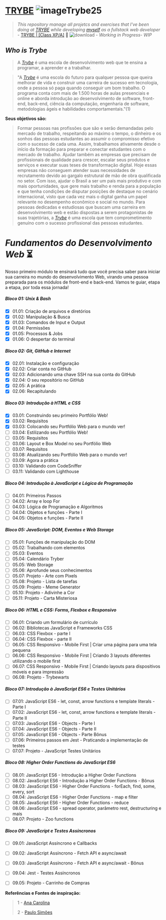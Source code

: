 # [TRYBE](https://www.betrybe.com/)  ![imageTrybe25](https://user-images.githubusercontent.com/7903924/138901059-bdc7263a-a924-43e1-88a5-1d4fe5d7a50f.png)  

>_This repository manage all projetcs and exercises that I've been doing at [TRYBE](https://www.betrybe.com/) while developing [myself](https://www.linkedin.com/in/gilsondebritonogueira/) as a fullstack web developer_ - [TRYBE | [Class XP/A]](https://www.betrybe.com/)  :rocket:  ![download](https://user-images.githubusercontent.com/7903924/138347214-b20c0925-a23f-491c-aa3f-42bab978b1de.png) - _Working in Progress- WIP_

## _Who is Trybe_
>A [_Trybe_](https://www.betrybe.com/) é uma escola de desenvolvimento web que te ensina a programar, a aprender e a trabalhar.

>"A [_Trybe_](https://www.betrybe.com/) é uma escola do futuro para qualquer pessoa que queira melhorar de vida e construir uma carreira de sucesso em tecnologia, onde a pessoa só paga quando conseguir um bom trabalho.
O programa conta com mais de 1.500 horas de aulas presenciais e online e aborda introdução ao desenvolvimento de software, front-end, back-end, ciência da computação, engenharia de software, metodologias ágeis e habilidades comportamentais."(1)


**Seus objetivos são:**

>Formar pessoas nas profissões que são e serão demandadas pelo mercado de trabalho, respeitando ao máximo o tempo, o dinheiro e os sonhos das pessoas estudantes ao assumir o compromisso efetivo com o sucesso de cada uma. Assim, trabalhamos ativamente desde o início da formação para preparar e conectar estudantes com o mercado de trabalho.
Ajudar também as empresas que precisam de profissionais de qualidade para crescer, escalar seus produtos e serviços e executar suas teses de transformação digital. Hoje essas empresas não conseguem atender suas necessidades de recrutamento devido ao gargalo estrutural de mão de obra qualificada no setor.
Com isso, ajudar o Brasil a ser um país mais produtivo e com mais oportunidades, que gere mais trabalho e renda para a população e que tenha condições de disputar posições de destaque no cenário internacional, visto que cada vez mais o digital ganha um papel relevante no desempenho econômico e social no mundo.
Para pessoas dedicadas e estudiosas que buscam uma carreira em desenvolvimento web e estão dispostas a serem protagonistas de suas trajetórias, a [_Trybe_](https://www.betrybe.com/) é uma escola que tem comprometimento genuíno com o sucesso profissional das pessoas estudantes.



# _Fundamentos do Desenvolvimento Web_ :hourglass_flowing_sand:
Nosso primeiro módulo te ensinará tudo que você precisa saber para iniciar sua carreira no mundo do desenvolvimento Web, virando uma pessoa preparada para os módulos de front-end e back-end. Vamos te guiar, etapa a etapa, por toda essa jornada!
##### _Bloco 01: Unix & Bash_

- [x] 01.01: Criação de arquivos e diretórios
- [x] 01.02: Manipulação & Busca
- [x] 01.03: Comandos de Input e Output
- [x] 01.04: Permissões
- [x] 01.05: Processos & Jobs
- [x] 01.06: O despertar do terminal

##### _Bloco 02: Git, GitHub e Internet_

- [x] 02.01: Instalação e configuração
- [x] 02.02: Criar conta no GitHub
- [x] 02.03: Adicionando uma chave SSH na sua conta do GitHub
- [x] 02.04: O seu repositório no GitHub
- [x] 02.05: A prática
- [x] 02.06: Recapitulando

##### _Bloco 03: Introdução à HTML e CSS_

- [x] 03.01: Construindo seu primeiro Portfólio Web!
- [x] 03.02: Requisitos
- [x] 03.03: Colocando seu Portfólio Web para o mundo ver!
- [ ] 03.04: Estilizando seu Portfólio Web!
- [ ] 03.05: Requisitos
- [ ] 03.06: Layout e Box Model no seu Portfólio Web
- [ ] 03.07: Requisitos
- [ ] 03.08: Atualizando seu Portfólio Web para o mundo ver!
- [ ] 03.09: Agora a prática
- [ ] 03.10: Validando com CodeSniffer
- [ ] 03.11: Validando com Lighthouse

##### _Bloco 04: Introdução à JavaScript e Lógica de Programação_

- [ ] 04.01: Primeiros Passos
- [ ] 04.02: Array e loop For
- [ ] 04.03: Lógica de Programação e Algoritmos
- [ ] 04.04: Objetos e funções - Parte I
- [ ] 04.05: Objetos e funções - Parte II

##### _Bloco 05: JavaScript: DOM, Eventos e Web Storage_

- [ ] 05.01: Funções de manipulação do DOM
- [ ] 05.02: Trabalhando com elementos
- [ ] 05.03: Eventos
- [ ] 05.04: Calendário Tryber
- [ ] 05.05: Web Storage
- [ ] 05.06: Aprofunde seus conhecimentos
- [ ] 05.07: Projeto - Arte com Pixels
- [ ] 05.08: Projeto - Lista de tarefas
- [ ] 05.09: Projeto - Meme Generator
- [ ] 05.10: Projeto - Adivinhe a Cor
- [ ] 05.11: Projeto - Carta Misteriosa

##### _Bloco 06: HTML e CSS: Forms, Flexbox e Responsivo_

- [ ] 06.01: Criando um formulário de currículo
- [ ] 06.02: Bibliotecas JavaScript e Frameworks CSS
- [ ] 06.03: CSS Flexbox - parte I
- [ ] 06.04: CSS Flexbox - parte II
- [ ] 06.05: CSS Responsivo - Mobile First | Criar uma página para uma tela pequena
- [ ] 06.06: CSS Responsivo - Mobile First | Criando 3 layouts diferentes utilizando o mobile first
- [ ] 06.07: CSS Responsivo - Mobile First | Criando layouts para dispositivos móveis e para impressão
- [ ] 06.08: Projeto - Trybewarts

##### _Bloco 07: Introdução à JavaScript ES6 e Testes Unitários_

- [ ] 07.01: JavaScript ES6 - let, const, arrow functions e template literals - Parte I
- [ ] 07.02: JavaScript ES6 - let, const, arrow functions e template literals - Parte II
- [ ] 07.03: JavaScript ES6 - Objects - Parte I
- [ ] 07.04: JavaScript ES6 - Objects - Parte II
- [ ] 07.05: JavaScript ES6 - Objects - Parte Bônus
- [ ] 07.06: Primeiros passos em Jest - Praticando a implementação de testes
- [ ] 07.07: Projeto - JavaScript Testes Unitários

##### _Bloco 08: Higher Order Functions do JavaScript ES6_

- [ ] 08.01: JavaScript ES6 - Introdução a Higher Order Functions
- [ ] 08.02: JavaScript ES6 - Introdução a Higher Order Functions - Bônus
- [ ] 08.03: JavaScript ES6 - Higher Order Functions - forEach, find, some, every, sort
- [ ] 08.04: JavaScript ES6 - Higher Order Functions - map e filter
- [ ] 08.05: JavaScript ES6 - Higher Order Functions - reduce
- [ ] 08.06: JavaScript ES6 - spread operator, parâmetro rest, destructuring e mais
- [ ] 08.07: Projeto - Zoo functions

##### _Bloco 09: JavaScript e Testes Assíncronos_

- [ ] 09.01: JavaScript Assíncrono e Callbacks
- [ ] 09.02: JavaScript Assíncrono - Fetch API e async/await
- [ ] 09.03: JavaScript Assíncrono - Fetch API e async/await - Bônus
- [ ] 09.04: Jest - Testes Assíncronos
- [ ] 09.05: Projeto - Carrinho de Compras






**Referências e Fontes de inspiração:**

>1 - [Ana Carolina](https://github.com/gomesanac)
>
>2 - [Paulo Simões](https://github.com/paulohbsimoes)
